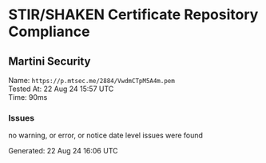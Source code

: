 # STIR/SHAKEN Certificate Repository Compliance

## Martini Security

Name: `https://p.mtsec.me/2884/VwdmCTpM5A4m.pem`\
Tested At: 22 Aug 24 15:57 UTC\
Time: 90ms

### Issues

no warning, or error, or notice date level issues were found

Generated: 22 Aug 24 16:06 UTC